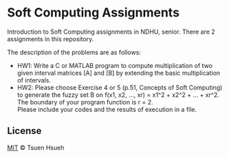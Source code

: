 # Soft Computing Assignments
Introduction to Soft Computing assignments in NDHU, senior.
There are 2 assignments in this repository.

The description of the problems are as follows:
* HW1: Write a C or MATLAB program to compute multiplication of two given interval matrices [A] and [B] by extending the basic multiplication of intervals.
* HW2: Please choose Exercise 4 or 5 (p.51, Concepts of Soft Computing) to generate the fuzzy set B on f(x1, x2, …, xr) = x1^2 + x2^2 + … + xr^2.  
The boundary of your program function is r = 2.  
Please include your codes and the results of execution in a file.

## License
[MIT](LICENSE) © Tsuen Hsueh
